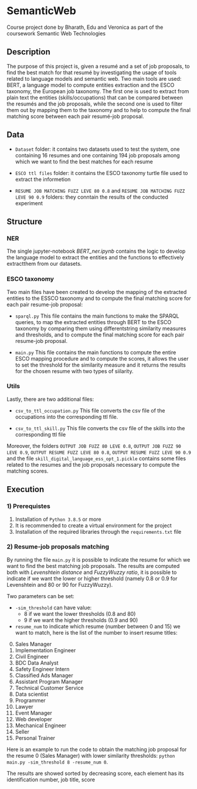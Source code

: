 # SemanticWeb
Course project done by Bharath, Edu and Veronica as part of the coursework Semantic Web Technologies

## Description

The purpose of this project is, given a resumé and a set of job proposals, to find the best match for that resumé by investigating the usage of tools related to language models and semantic web.
Two main tools are used: BERT, a language model to compute entities extraction and the ESCO taxonomy, the European job taxonomy. The first one is used to extract from plain text the entities (skills/occupations) that can be compared between the resumés and the job proposals, while the second one is used to filter them out by mapping them to the taxonomy and to help to compute the final matching score between each pair resumé-job proposal.

## Data

* `Dataset` folder: it contains two datasets used to test the system, one containing 16 resumes and one containing 194 job proposals among which we want to find the best matches for each resume

* `ESCO ttl files` folder: it contains the ESCO taxonomy turtle file used to extract the informetion

* `RESUME JOB MATCHING FUZZ LEVE 80 0.8` and `RESUME JOB MATCHING FUZZ LEVE 90 0.9` folders: they conntain the results of the conducted experiment

## Structure


### NER

The single jupyter-notebook _BERT\_ner.ipynb_ contains the logic to develop the language model to extract the entities and the functions to effectively extractthem from our datasets.


### ESCO taxonomy

Two main files have been created to develop the mapping of the extracted entities to the ESSCO taxonomy and to compute the final matching score for each pair resume-job proposal:

* `sparql.py` This file contains the main functions to make the SPARQL queries, to map the extracted entities through BERT to the ESCO taxonomy by comparing them using differentstring similarity measures and thresholds, and to compute the final matching score for each pair resume-job proposal.

* `main.py` This file contains the main functions to compute the entire ESCO mapping procedure and to compute the scores, it allows the user to set the threshold for the similarity measure and it returns the results for the chosen resume with two types of siilarity.


### Utils

Lastly, there are two additional files:

* `csv_to_ttl_occupation.py` This file converts the csv file of the occupations into the corresponding ttl file. 

* `csv_to_ttl_skill.py` This file converts the csv file of the skills into the corresponding ttl file

Moreover, the folders `OUTPUT JOB FUZZ 80 LEVE 0.8`, `OUTPUT JOB FUZZ 90 LEVE 0.9`, `OUTPUT RESUME FUZZ LEVE 80 0.8`, `OUTPUT RESUME FUZZ LEVE 90 0.9`  and the file `skill_digital_language_ess_opt_1.pickle` contains some files related to the resumes and the job proposals necessary to compute the matching scores.
  

## Execution

### 1) Prerequistes

1) Installation of `Python 3.8.5` or more
2) It is recommended to create a virtual environment for the project
3) Installation of the required libraries through the `requirements.txt` file

### 2) Resume-job proposals matching

By running the file `main.py` it is possible to indicate the resume for which we want to find the best matching job proposals. The results are computed both with _Levenshtein distance_ and _FuzzyWuzzy ratio_, it is possible to indicate if we want the lower or higher threshold (namely 0.8 or 0.9 for Levenshtein and 80 or 90 for FuzzyWuzzy).

Two parameters can be set:

* `-sim_threshold` can have value:
  * 8 if we want the lower thresholds (0.8 and 80)
  * 9 if we want the higher thresholds (0.9 and 90)
* `resume_num` to indicate which resume (number between 0 and 15) we want to match, here is the list of the number to insert resume titles:
0. Sales Manager
1. Implementation Engineer
2. Civil Engineer
3. BDC Data Analyst
4. Safety Engineer Intern
5. Classified Ads Manager
6. Assistant Program Manager
7. Technical Customer Service
8. Data scientist
9. Programmer
10. Lawyer
11. Event Manager
12. Web developer
13. Mechanical Engineer
14. Seller
15. Personal Trainer

Here is an example to run the code to obtain the matching job proposal for the resume 0 (Sales Manager) with lower similarity thresholds: `python main.py -sim_threshold 8 -resume_num 0`.

The results are showed sorted by decreasing score, each element has its identification number, job title, score  
